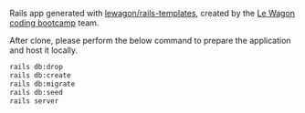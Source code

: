 Rails app generated with [lewagon/rails-templates](https://github.com/lewagon/rails-templates), created by the [Le Wagon coding bootcamp](https://www.lewagon.com) team.

After clone, please perform the below command to prepare the application and host it locally.

```bash
rails db:drop
rails db:create
rails db:migrate
rails db:seed
rails server
```
